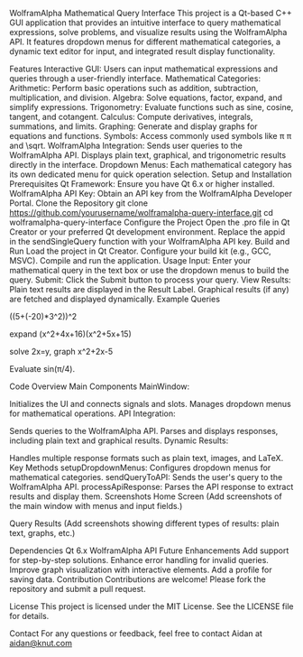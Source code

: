 WolframAlpha Mathematical Query Interface
This project is a Qt-based C++ GUI application that provides an intuitive interface to query mathematical expressions, solve problems, and visualize results using the WolframAlpha API. It features dropdown menus for different mathematical categories, a dynamic text editor for input, and integrated result display functionality.

Features
Interactive GUI: Users can input mathematical expressions and queries through a user-friendly interface.
Mathematical Categories:
Arithmetic: Perform basic operations such as addition, subtraction, multiplication, and division.
Algebra: Solve equations, factor, expand, and simplify expressions.
Trigonometry: Evaluate functions such as sine, cosine, tangent, and cotangent.
Calculus: Compute derivatives, integrals, summations, and limits.
Graphing: Generate and display graphs for equations and functions.
Symbols: Access commonly used symbols like 
π
π and \sqrt.
WolframAlpha Integration:
Sends user queries to the WolframAlpha API.
Displays plain text, graphical, and trigonometric results directly in the interface.
Dropdown Menus: Each mathematical category has its own dedicated menu for quick operation selection.
Setup and Installation
Prerequisites
Qt Framework: Ensure you have Qt 6.x or higher installed.
WolframAlpha API Key: Obtain an API key from the WolframAlpha Developer Portal.
Clone the Repository
git clone https://github.com/yourusername/wolframalpha-query-interface.git
cd wolframalpha-query-interface
Configure the Project
Open the .pro file in Qt Creator or your preferred Qt development environment.
Replace the appid in the sendSingleQuery function with your WolframAlpha API key.
Build and Run
Load the project in Qt Creator.
Configure your build kit (e.g., GCC, MSVC).
Compile and run the application.
Usage
Input: Enter your mathematical query in the text box or use the dropdown menus to build the query.
Submit: Click the Submit button to process your query.
View Results:
Plain text results are displayed in the Result Label.
Graphical results (if any) are fetched and displayed dynamically.
Example Queries

((5+(-20)*3^2))^2

expand (x^2+4x+16)(x^2+5x+15)

solve 2x=y, graph x^2+2x-5

Evaluate sin(π/4).

Code Overview
Main Components
MainWindow:

Initializes the UI and connects signals and slots.
Manages dropdown menus for mathematical operations.
API Integration:

Sends queries to the WolframAlpha API.
Parses and displays responses, including plain text and graphical results.
Dynamic Results:

Handles multiple response formats such as plain text, images, and LaTeX.
Key Methods
setupDropdownMenus: Configures dropdown menus for mathematical categories.
sendQueryToAPI: Sends the user's query to the WolframAlpha API.
processApiResponse: Parses the API response to extract results and display them.
Screenshots
Home Screen
(Add screenshots of the main window with menus and input fields.)

Query Results
(Add screenshots showing different types of results: plain text, graphs, etc.)

Dependencies
Qt 6.x
WolframAlpha API
Future Enhancements
Add support for step-by-step solutions.
Enhance error handling for invalid queries.
Improve graph visualization with interactive elements.
Add a profile for saving data.
Contribution
Contributions are welcome! Please fork the repository and submit a pull request.

License
This project is licensed under the MIT License. See the LICENSE file for details.

Contact
For any questions or feedback, feel free to contact Aidan at aidan@knut.com
